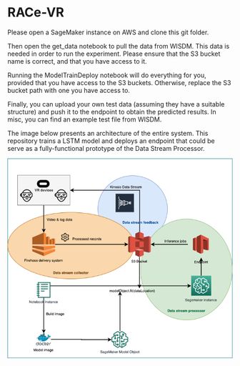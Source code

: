 # RACe-VR

Please open a SageMaker instance on AWS and clone this git folder.

Then open the get_data notebook to pull the data from WISDM. This data is needed in order to run the experiment. Please ensure that the S3 bucket name is correct, and that you have access to it.

Running the ModelTrainDeploy notebook will do everything for you, provided that you have access to the S3 buckets. Otherwise, replace the S3 bucket path with one you have access to.

Finally, you can upload your own test data (assuming they have a suitable structure) and push it to the endpoint to obtain the predicted results. In misc, you can find an example test file from WISDM.

The image below presents an architecture of the entire system. This repository trains a LSTM model and deploys an endpoint that could be serve as a fully-functional prototype of the Data Stream Processor.

![](./images/race-vr.png)
